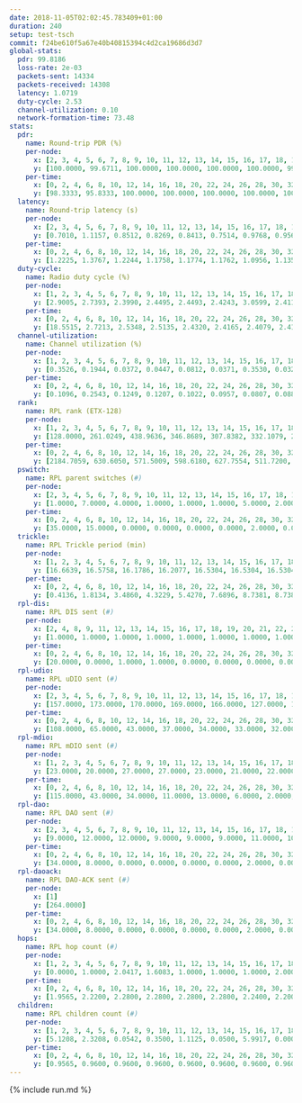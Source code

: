 ```yaml
---
date: 2018-11-05T02:02:45.783409+01:00
duration: 240
setup: test-tsch
commit: f24be610f5a67e40b40815394c4d2ca19686d3d7
global-stats:
  pdr: 99.8186
  loss-rate: 2e-03
  packets-sent: 14334
  packets-received: 14308
  latency: 1.0719
  duty-cycle: 2.53
  channel-utilization: 0.10
  network-formation-time: 73.48
stats:
  pdr:
    name: Round-trip PDR (%)
    per-node:
      x: [2, 3, 4, 5, 6, 7, 8, 9, 10, 11, 12, 13, 14, 15, 16, 17, 18, 19, 20, 21, 22, 23, 24, 25]
      y: [100.0000, 99.6711, 100.0000, 100.0000, 100.0000, 100.0000, 99.8319, 99.8319, 100.0000, 99.6845, 99.2780, 99.5138, 99.8291, 99.6639, 100.0000, 100.0000, 99.6759, 99.8379, 99.8302, 100.0000, 99.8374, 99.6552, 99.5223, 100.0000]
    per-time:
      x: [0, 2, 4, 6, 8, 10, 12, 14, 16, 18, 20, 22, 24, 26, 28, 30, 32, 34, 36, 38, 40, 42, 44, 46, 48, 50, 52, 54, 56, 58, 60, 62, 64, 66, 68, 70, 72, 74, 76, 78, 80, 82, 84, 86, 88, 90, 92, 94, 96, 98, 100, 102, 104, 106, 108, 110, 112, 114, 116, 118, 120, 122, 124, 126, 128, 130, 132, 134, 136, 138, 140, 142, 144, 146, 148, 150, 152, 154, 156, 158, 160, 162, 164, 166, 168, 170, 172, 174, 176, 178, 180, 182, 184, 186, 188, 190, 192, 194, 196, 198, 200, 202, 204, 206, 208, 210, 212, 214, 216, 218, 220, 222, 224, 226, 228, 230, 232, 234, 236, 238, 240]
      y: [98.3333, 95.8333, 100.0000, 100.0000, 100.0000, 100.0000, 100.0000, 100.0000, 100.0000, 99.1667, 99.1667, 100.0000, 100.0000, 100.0000, 100.0000, 98.3193, 98.3333, 99.1736, 100.0000, 100.0000, 100.0000, 100.0000, 100.0000, 100.0000, 99.1667, 100.0000, 100.0000, 100.0000, 100.0000, 100.0000, 100.0000, 100.0000, 100.0000, 99.1667, 100.0000, 100.0000, 100.0000, 100.0000, 100.0000, 100.0000, 100.0000, 100.0000, 100.0000, 100.0000, 100.0000, 100.0000, 100.0000, 100.0000, 100.0000, 100.0000, 100.0000, 100.0000, 100.0000, 100.0000, 99.1667, 98.3333, 100.0000, 100.0000, 100.0000, 100.0000, 100.0000, 100.0000, 100.0000, 100.0000, 100.0000, 100.0000, 100.0000, 100.0000, 100.0000, 100.0000, 100.0000, 100.0000, 100.0000, 100.0000, 100.0000, 100.0000, 100.0000, 100.0000, 100.0000, 98.3333, 100.0000, 100.0000, 100.0000, 100.0000, 100.0000, 100.0000, 97.5000, 100.0000, 100.0000, 100.0000, 100.0000, 100.0000, 100.0000, 100.0000, 99.1667, 100.0000, 100.0000, 100.0000, 100.0000, 100.0000, 100.0000, 100.0000, 100.0000, 100.0000, 100.0000, 100.0000, 100.0000, 100.0000, 100.0000, 100.0000, 99.1667, 100.0000, 100.0000, 100.0000, 100.0000, 100.0000, 100.0000, 100.0000, 100.0000, 100.0000, null]
  latency:
    name: Round-trip latency (s)
    per-node:
      x: [2, 3, 4, 5, 6, 7, 8, 9, 10, 11, 12, 13, 14, 15, 16, 17, 18, 19, 20, 21, 22, 23, 24, 25]
      y: [0.7010, 1.1157, 0.8512, 0.8269, 0.8413, 0.7514, 0.9768, 0.9563, 0.9357, 1.1301, 0.9337, 1.1233, 0.9644, 1.0478, 0.9848, 0.9938, 1.2185, 1.2328, 1.2475, 1.3158, 1.2976, 1.4252, 1.4421, 1.4127]
    per-time:
      x: [0, 2, 4, 6, 8, 10, 12, 14, 16, 18, 20, 22, 24, 26, 28, 30, 32, 34, 36, 38, 40, 42, 44, 46, 48, 50, 52, 54, 56, 58, 60, 62, 64, 66, 68, 70, 72, 74, 76, 78, 80, 82, 84, 86, 88, 90, 92, 94, 96, 98, 100, 102, 104, 106, 108, 110, 112, 114, 116, 118, 120, 122, 124, 126, 128, 130, 132, 134, 136, 138, 140, 142, 144, 146, 148, 150, 152, 154, 156, 158, 160, 162, 164, 166, 168, 170, 172, 174, 176, 178, 180, 182, 184, 186, 188, 190, 192, 194, 196, 198, 200, 202, 204, 206, 208, 210, 212, 214, 216, 218, 220, 222, 224, 226, 228, 230, 232, 234, 236, 238, 240]
      y: [1.2225, 1.3767, 1.2244, 1.1758, 1.1774, 1.1762, 1.0956, 1.1359, 1.1952, 1.1373, 1.1330, 1.0986, 1.1262, 1.1275, 1.1619, 1.1633, 1.1917, 1.1474, 1.1837, 1.0934, 1.1209, 1.0809, 1.0977, 1.0896, 1.1026, 1.1222, 1.1135, 1.1018, 1.1435, 1.1486, 1.0916, 1.1178, 1.0864, 1.0981, 1.0638, 1.0395, 1.0301, 1.0875, 1.0586, 1.0537, 1.0565, 1.0693, 1.1016, 1.1485, 1.0552, 1.0712, 1.0647, 1.0338, 1.0580, 1.0383, 1.0774, 1.0383, 1.0113, 1.0345, 1.0549, 1.0403, 1.0476, 1.0476, 1.0514, 1.0794, 1.0665, 1.0998, 1.0238, 1.0475, 1.0154, 1.0082, 1.0184, 1.0248, 1.0253, 1.0240, 1.1092, 1.0550, 1.0484, 1.0781, 1.0565, 1.0539, 1.0263, 1.0346, 1.0688, 1.0463, 1.0061, 1.0488, 1.0206, 1.0525, 1.0130, 1.1264, 1.1415, 1.0776, 1.0412, 1.0566, 1.0768, 1.0366, 1.0543, 1.0181, 1.0220, 1.0060, 1.0781, 1.0467, 1.0508, 1.0260, 1.0173, 1.0662, 1.0132, 1.0373, 1.0152, 1.0133, 1.0041, 1.0346, 0.9941, 0.9763, 1.0268, 0.9953, 1.0122, 1.0236, 1.0032, 0.9907, 0.9966, 1.0475, 0.9955, 1.0867, null]
  duty-cycle:
    name: Radio duty cycle (%)
    per-node:
      x: [1, 2, 3, 4, 5, 6, 7, 8, 9, 10, 11, 12, 13, 14, 15, 16, 17, 18, 19, 20, 21, 22, 23, 24, 25]
      y: [2.9005, 2.7393, 2.3990, 2.4495, 2.4493, 2.4243, 3.0599, 2.4114, 2.4953, 2.4182, 2.4817, 2.5396, 2.4436, 2.5199, 2.6092, 2.5880, 2.6057, 2.5331, 2.5595, 2.4480, 2.4472, 2.4360, 2.4253, 2.5658, 2.4450]
    per-time:
      x: [0, 2, 4, 6, 8, 10, 12, 14, 16, 18, 20, 22, 24, 26, 28, 30, 32, 34, 36, 38, 40, 42, 44, 46, 48, 50, 52, 54, 56, 58, 60, 62, 64, 66, 68, 70, 72, 74, 76, 78, 80, 82, 84, 86, 88, 90, 92, 94, 96, 98, 100, 102, 104, 106, 108, 110, 112, 114, 116, 118, 120, 122, 124, 126, 128, 130, 132, 134, 136, 138, 140, 142, 144, 146, 148, 150, 152, 154, 156, 158, 160, 162, 164, 166, 168, 170, 172, 174, 176, 178, 180, 182, 184, 186, 188, 190, 192, 194, 196, 198, 200, 202, 204, 206, 208, 210, 212, 214, 216, 218, 220, 222, 224, 226, 228, 230, 232, 234, 236, 238]
      y: [18.5515, 2.7213, 2.5348, 2.5135, 2.4320, 2.4165, 2.4079, 2.4104, 2.4143, 2.4173, 2.4046, 2.4033, 2.4749, 2.4365, 2.4009, 2.4045, 2.4222, 2.3950, 2.4151, 2.4092, 2.3983, 2.4015, 2.4037, 2.3986, 2.4039, 2.4037, 2.4079, 2.4120, 2.4208, 2.4144, 2.4041, 2.4003, 2.4002, 2.4124, 2.4063, 2.3986, 2.3891, 2.3875, 2.3972, 2.4067, 2.3933, 2.4027, 2.4151, 2.4124, 2.4002, 2.3960, 2.3951, 2.4018, 2.3732, 2.3811, 2.4163, 2.4048, 2.3975, 2.3792, 2.4039, 2.3767, 2.4107, 2.4005, 2.3978, 2.4087, 2.4045, 2.4006, 2.4013, 2.3816, 2.4072, 2.3933, 2.3937, 2.3969, 2.4005, 2.3919, 2.4041, 2.4177, 2.4069, 2.4017, 2.4024, 2.3927, 2.3958, 2.3961, 2.3964, 2.3919, 2.3989, 2.3903, 2.3902, 2.4001, 2.3917, 2.3955, 2.4013, 2.4053, 2.3923, 2.4018, 2.3922, 2.4078, 2.3946, 2.4057, 2.4043, 2.3940, 2.7085, 2.5387, 2.6211, 2.5681, 2.3914, 2.4140, 2.4060, 2.4037, 2.3930, 2.4021, 2.3966, 2.3926, 2.3872, 2.3886, 2.3958, 2.4013, 2.3888, 2.3998, 2.3920, 2.3922, 2.3912, 2.3921, 2.4043, 2.3756]
  channel-utilization:
    name: Channel utilization (%)
    per-node:
      x: [1, 2, 3, 4, 5, 6, 7, 8, 9, 10, 11, 12, 13, 14, 15, 16, 17, 18, 19, 20, 21, 22, 23, 24, 25]
      y: [0.3526, 0.1944, 0.0372, 0.0447, 0.0812, 0.0371, 0.3530, 0.0325, 0.0336, 0.0330, 0.0358, 0.0757, 0.0456, 0.0503, 0.1546, 0.1329, 0.1150, 0.0903, 0.1309, 0.0485, 0.0305, 0.0845, 0.0320, 0.0322, 0.0323]
    per-time:
      x: [0, 2, 4, 6, 8, 10, 12, 14, 16, 18, 20, 22, 24, 26, 28, 30, 32, 34, 36, 38, 40, 42, 44, 46, 48, 50, 52, 54, 56, 58, 60, 62, 64, 66, 68, 70, 72, 74, 76, 78, 80, 82, 84, 86, 88, 90, 92, 94, 96, 98, 100, 102, 104, 106, 108, 110, 112, 114, 116, 118, 120, 122, 124, 126, 128, 130, 132, 134, 136, 138, 140, 142, 144, 146, 148, 150, 152, 154, 156, 158, 160, 162, 164, 166, 168, 170, 172, 174, 176, 178, 180, 182, 184, 186, 188, 190, 192, 194, 196, 198, 200, 202, 204, 206, 208, 210, 212, 214, 216, 218, 220, 222, 224, 226, 228, 230, 232, 234, 236, 238]
      y: [0.1096, 0.2543, 0.1249, 0.1207, 0.1022, 0.0957, 0.0807, 0.0886, 0.0919, 0.0942, 0.0881, 0.0859, 0.1329, 0.0850, 0.0909, 0.0592, 0.0952, 0.0831, 0.0852, 0.0933, 0.0861, 0.0857, 0.0856, 0.0835, 0.0847, 0.0864, 0.0871, 0.0912, 0.0956, 0.0908, 0.0870, 0.0855, 0.0843, 0.0888, 0.0827, 0.0859, 0.0792, 0.0815, 0.0835, 0.0809, 0.0854, 0.0832, 0.0881, 0.0920, 0.0838, 0.0831, 0.0789, 0.0837, 0.0761, 0.0776, 0.0840, 0.0853, 0.0806, 0.0785, 0.0791, 0.0743, 0.0885, 0.0823, 0.0808, 0.0835, 0.0841, 0.0826, 0.0819, 0.0742, 0.0854, 0.0793, 0.0778, 0.0808, 0.0825, 0.0792, 0.0871, 0.0896, 0.0847, 0.0833, 0.0850, 0.0790, 0.0797, 0.0798, 0.0809, 0.0792, 0.0845, 0.0796, 0.0801, 0.0832, 0.0787, 0.0810, 0.0898, 0.0851, 0.0798, 0.0846, 0.0793, 0.0869, 0.0796, 0.0842, 0.0836, 0.0808, 0.2427, 0.1133, 0.1707, 0.1433, 0.0788, 0.0882, 0.0859, 0.0822, 0.0791, 0.0843, 0.0814, 0.0785, 0.0787, 0.0793, 0.0797, 0.0795, 0.0774, 0.0817, 0.0801, 0.0804, 0.0793, 0.0818, 0.0839, 0.0734]
  rank:
    name: RPL rank (ETX-128)
    per-node:
      x: [1, 2, 3, 4, 5, 6, 7, 8, 9, 10, 11, 12, 13, 14, 15, 16, 17, 18, 19, 20, 21, 22, 23, 24, 25]
      y: [128.0000, 261.0249, 438.9636, 346.8689, 307.8382, 332.1079, 267.8838, 404.1143, 413.9669, 402.0329, 437.0369, 331.4549, 461.3008, 422.9669, 419.9108, 452.3884, 444.3211, 570.4549, 599.7198, 584.9508, 617.0894, 632.2643, 953.1012, 943.9879, 695.8490]
    per-time:
      x: [0, 2, 4, 6, 8, 10, 12, 14, 16, 18, 20, 22, 24, 26, 28, 30, 32, 34, 36, 38, 40, 42, 44, 46, 48, 50, 52, 54, 56, 58, 60, 62, 64, 66, 68, 70, 72, 74, 76, 78, 80, 82, 84, 86, 88, 90, 92, 94, 96, 98, 100, 102, 104, 106, 108, 110, 112, 114, 116, 118, 120, 122, 124, 126, 128, 130, 132, 134, 136, 138, 140, 142, 144, 146, 148, 150, 152, 154, 156, 158, 160, 162, 164, 166, 168, 170, 172, 174, 176, 178, 180, 182, 184, 186, 188, 190, 192, 194, 196, 198, 200, 202, 204, 206, 208, 210, 212, 214, 216, 218, 220, 222, 224, 226, 228, 230, 232, 234, 236, 238]
      y: [2184.7059, 630.6050, 571.5009, 598.6180, 627.7554, 511.7200, 503.3654, 487.8400, 494.3725, 488.9038, 491.5600, 486.8627, 652.4088, 692.0220, 587.1026, 585.2887, 497.3400, 501.0385, 470.2400, 465.6800, 465.8600, 462.7843, 456.5882, 460.8000, 460.1000, 460.1400, 455.0200, 453.3000, 470.2830, 466.8200, 462.7843, 460.2400, 446.8039, 448.1000, 449.4200, 444.5400, 445.8000, 444.0200, 443.8627, 442.4118, 435.0200, 435.1600, 437.0200, 448.9608, 441.0600, 438.2800, 437.9615, 434.7059, 424.9800, 423.9000, 425.0784, 431.0800, 427.6600, 429.6200, 434.8431, 430.0392, 433.2500, 431.0800, 430.6800, 432.8600, 432.8800, 432.9600, 434.6800, 430.6200, 426.9412, 426.5200, 428.4400, 433.7200, 433.5200, 434.0980, 429.7255, 432.0980, 428.3800, 428.5400, 423.6078, 423.2400, 423.0600, 423.1200, 425.5000, 428.2600, 436.4231, 432.6600, 441.0962, 438.0800, 444.7000, 440.1765, 443.2400, 451.0784, 455.6471, 450.5686, 442.6000, 436.8654, 438.0189, 442.5200, 452.1923, 444.5600, 441.3333, 400.2890, 429.8654, 420.0442, 430.4600, 428.9200, 426.8431, 424.9800, 424.6400, 427.8800, 426.0200, 427.3400, 425.4200, 428.4314, 425.7600, 440.0588, 437.5800, 439.8600, 440.6667, 442.8824, 437.5600, 435.7600, 434.3725, 432.3200]
  pswitch:
    name: RPL parent switches (#)
    per-node:
      x: [2, 3, 4, 5, 6, 7, 8, 9, 10, 11, 12, 13, 14, 15, 16, 17, 18, 19, 20, 21, 22, 23, 24, 25]
      y: [1.0000, 7.0000, 4.0000, 1.0000, 1.0000, 1.0000, 5.0000, 2.0000, 3.0000, 4.0000, 4.0000, 6.0000, 2.0000, 3.0000, 2.0000, 6.0000, 15.0000, 6.0000, 4.0000, 6.0000, 7.0000, 7.0000, 7.0000, 5.0000]
    per-time:
      x: [0, 2, 4, 6, 8, 10, 12, 14, 16, 18, 20, 22, 24, 26, 28, 30, 32, 34, 36, 38, 40, 42, 44, 46, 48, 50, 52, 54, 56, 58, 60, 62, 64, 66, 68, 70, 72, 74, 76, 78, 80, 82, 84, 86, 88, 90, 92, 94, 96, 98, 100, 102, 104, 106, 108, 110, 112, 114, 116, 118, 120, 122, 124, 126, 128, 130, 132, 134, 136, 138, 140, 142, 144, 146, 148, 150, 152, 154, 156, 158, 160, 162, 164, 166, 168, 170, 172, 174, 176, 178, 180, 182, 184, 186, 188, 190, 192, 194, 196, 198, 200, 202, 204, 206, 208, 210, 212, 214, 216, 218, 220, 222, 224, 226, 228, 230, 232, 234, 236]
      y: [35.0000, 15.0000, 0.0000, 0.0000, 0.0000, 0.0000, 2.0000, 0.0000, 1.0000, 2.0000, 0.0000, 1.0000, 3.0000, 1.0000, 0.0000, 1.0000, 0.0000, 2.0000, 0.0000, 0.0000, 0.0000, 1.0000, 1.0000, 0.0000, 0.0000, 0.0000, 0.0000, 0.0000, 3.0000, 0.0000, 1.0000, 0.0000, 1.0000, 0.0000, 0.0000, 0.0000, 0.0000, 0.0000, 1.0000, 1.0000, 0.0000, 0.0000, 0.0000, 1.0000, 0.0000, 0.0000, 2.0000, 1.0000, 0.0000, 0.0000, 1.0000, 0.0000, 0.0000, 0.0000, 1.0000, 1.0000, 2.0000, 0.0000, 0.0000, 0.0000, 0.0000, 0.0000, 0.0000, 0.0000, 1.0000, 0.0000, 0.0000, 0.0000, 0.0000, 1.0000, 1.0000, 1.0000, 0.0000, 0.0000, 1.0000, 0.0000, 0.0000, 0.0000, 0.0000, 0.0000, 2.0000, 0.0000, 2.0000, 0.0000, 0.0000, 1.0000, 0.0000, 1.0000, 1.0000, 1.0000, 0.0000, 2.0000, 3.0000, 0.0000, 2.0000, 0.0000, 1.0000, 0.0000, 1.0000, 0.0000, 0.0000, 0.0000, 1.0000, 0.0000, 0.0000, 0.0000, 0.0000, 0.0000, 0.0000, 1.0000, 0.0000, 1.0000, 0.0000, 0.0000, 1.0000, 1.0000, 0.0000, 0.0000, 1.0000]
  trickle:
    name: RPL Trickle period (min)
    per-node:
      x: [1, 2, 3, 4, 5, 6, 7, 8, 9, 10, 11, 12, 13, 14, 15, 16, 17, 18, 19, 20, 21, 22, 23, 24, 25]
      y: [16.6639, 16.5758, 16.1786, 16.2077, 16.5304, 16.5304, 16.5304, 16.4748, 16.4582, 16.4674, 16.4013, 16.5421, 16.5491, 16.4977, 17.3406, 16.4619, 16.5491, 15.8684, 6.0435, 16.5345, 16.4423, 17.3158, 16.2726, 16.2726, 16.2628]
    per-time:
      x: [0, 2, 4, 6, 8, 10, 12, 14, 16, 18, 20, 22, 24, 26, 28, 30, 32, 34, 36, 38, 40, 42, 44, 46, 48, 50, 52, 54, 56, 58, 60, 62, 64, 66, 68, 70, 72, 74, 76, 78, 80, 82, 84, 86, 88, 90, 92, 94, 96, 98, 100, 102, 104, 106, 108, 110, 112, 114, 116, 118, 120, 122, 124, 126, 128, 130, 132, 134, 136, 138, 140, 142, 144, 146, 148, 150, 152, 154, 156, 158, 160, 162, 164, 166, 168, 170, 172, 174, 176, 178, 180, 182, 184, 186, 188, 190, 192, 194, 196, 198, 200, 202, 204, 206, 208, 210, 212, 214, 216, 218, 220, 222, 224, 226, 228, 230, 232, 234, 236, 238]
      y: [0.4136, 1.8134, 3.4860, 4.3229, 5.4270, 7.6896, 8.7381, 8.7381, 9.0808, 15.4598, 16.4277, 17.4763, 17.4763, 17.4763, 17.4763, 17.4763, 17.4763, 17.4763, 17.4763, 17.4763, 17.4763, 17.4763, 17.4763, 17.4763, 17.4763, 17.4763, 17.4763, 17.4763, 17.4763, 17.4763, 17.4763, 17.4763, 17.4763, 17.4763, 17.4763, 17.4763, 17.4763, 17.4763, 17.4763, 17.4763, 17.4763, 17.4763, 17.4763, 17.4763, 17.4763, 17.4763, 17.4763, 17.4763, 17.4763, 17.4763, 17.4763, 17.4763, 17.4763, 17.4763, 17.4763, 17.4763, 17.4763, 17.4763, 17.4763, 17.4763, 17.4763, 17.4763, 17.4763, 17.4763, 17.4763, 17.4763, 17.4763, 17.4763, 17.4763, 17.4763, 17.4763, 17.4763, 17.4763, 17.4763, 17.4763, 17.4763, 17.4763, 17.4763, 17.4763, 17.4763, 17.4763, 17.4763, 17.4763, 17.4763, 17.4763, 17.4763, 17.4763, 17.4763, 17.4763, 17.4763, 17.4763, 17.4763, 17.4763, 17.4763, 17.4763, 17.4763, 17.4763, 17.4763, 17.4763, 17.4763, 17.4763, 17.4763, 17.4763, 17.4763, 17.4763, 17.4763, 17.4763, 17.4763, 17.4763, 17.4763, 17.4763, 17.4763, 17.4763, 17.4763, 17.4763, 17.4763, 17.4763, 17.4763, 17.4763, 17.4763]
  rpl-dis:
    name: RPL DIS sent (#)
    per-node:
      x: [2, 4, 8, 9, 11, 12, 13, 14, 15, 16, 17, 18, 19, 20, 21, 22, 23, 24, 25]
      y: [1.0000, 1.0000, 1.0000, 1.0000, 1.0000, 1.0000, 1.0000, 1.0000, 5.0000, 1.0000, 1.0000, 1.0000, 3.0000, 1.0000, 1.0000, 7.0000, 1.0000, 1.0000, 1.0000]
    per-time:
      x: [0, 2, 4, 6, 8, 10, 12, 14, 16, 18, 20, 22, 24, 26, 28, 30, 32, 34, 36, 38, 40, 42, 44, 46, 48, 50, 52, 54, 56, 58, 60, 62, 64, 66, 68, 70, 72, 74, 76, 78, 80, 82, 84, 86, 88, 90, 92, 94, 96, 98, 100, 102, 104, 106, 108, 110, 112, 114, 116, 118, 120, 122, 124, 126, 128, 130, 132, 134, 136, 138, 140, 142, 144, 146, 148, 150, 152, 154, 156, 158, 160, 162, 164, 166, 168, 170, 172, 174, 176, 178, 180, 182, 184, 186, 188, 190, 192, 194, 196]
      y: [20.0000, 0.0000, 1.0000, 1.0000, 0.0000, 0.0000, 0.0000, 0.0000, 0.0000, 0.0000, 0.0000, 0.0000, 0.0000, 1.0000, 1.0000, 2.0000, 0.0000, 0.0000, 0.0000, 0.0000, 0.0000, 1.0000, 0.0000, 0.0000, 0.0000, 0.0000, 0.0000, 0.0000, 0.0000, 0.0000, 0.0000, 0.0000, 0.0000, 0.0000, 0.0000, 0.0000, 0.0000, 0.0000, 0.0000, 0.0000, 0.0000, 0.0000, 0.0000, 0.0000, 0.0000, 0.0000, 0.0000, 0.0000, 0.0000, 0.0000, 0.0000, 0.0000, 0.0000, 0.0000, 0.0000, 0.0000, 0.0000, 0.0000, 0.0000, 0.0000, 0.0000, 0.0000, 0.0000, 0.0000, 0.0000, 0.0000, 0.0000, 0.0000, 0.0000, 0.0000, 0.0000, 0.0000, 0.0000, 0.0000, 0.0000, 0.0000, 0.0000, 0.0000, 0.0000, 0.0000, 0.0000, 0.0000, 0.0000, 0.0000, 0.0000, 0.0000, 0.0000, 0.0000, 0.0000, 0.0000, 0.0000, 0.0000, 0.0000, 0.0000, 0.0000, 0.0000, 0.0000, 2.0000, 2.0000]
  rpl-udio:
    name: RPL uDIO sent (#)
    per-node:
      x: [2, 3, 4, 5, 6, 7, 8, 9, 10, 11, 12, 13, 14, 15, 16, 17, 18, 19, 20, 21, 22, 23, 24, 25]
      y: [157.0000, 173.0000, 170.0000, 169.0000, 166.0000, 127.0000, 168.0000, 166.0000, 164.0000, 171.0000, 164.0000, 165.0000, 167.0000, 166.0000, 183.0000, 175.0000, 156.0000, 182.0000, 169.0000, 172.0000, 176.0000, 167.0000, 168.0000, 173.0000]
    per-time:
      x: [0, 2, 4, 6, 8, 10, 12, 14, 16, 18, 20, 22, 24, 26, 28, 30, 32, 34, 36, 38, 40, 42, 44, 46, 48, 50, 52, 54, 56, 58, 60, 62, 64, 66, 68, 70, 72, 74, 76, 78, 80, 82, 84, 86, 88, 90, 92, 94, 96, 98, 100, 102, 104, 106, 108, 110, 112, 114, 116, 118, 120, 122, 124, 126, 128, 130, 132, 134, 136, 138, 140, 142, 144, 146, 148, 150, 152, 154, 156, 158, 160, 162, 164, 166, 168, 170, 172, 174, 176, 178, 180, 182, 184, 186, 188, 190, 192, 194, 196, 198, 200, 202, 204, 206, 208, 210, 212, 214, 216, 218, 220, 222, 224, 226, 228, 230, 232, 234, 236, 238, 240]
      y: [108.0000, 65.0000, 43.0000, 37.0000, 34.0000, 33.0000, 32.0000, 33.0000, 35.0000, 32.0000, 33.0000, 35.0000, 39.0000, 43.0000, 37.0000, 36.0000, 33.0000, 32.0000, 33.0000, 31.0000, 32.0000, 34.0000, 27.0000, 32.0000, 36.0000, 30.0000, 31.0000, 33.0000, 28.0000, 31.0000, 37.0000, 31.0000, 33.0000, 27.0000, 35.0000, 32.0000, 32.0000, 28.0000, 33.0000, 30.0000, 30.0000, 35.0000, 29.0000, 32.0000, 27.0000, 36.0000, 30.0000, 37.0000, 30.0000, 34.0000, 30.0000, 32.0000, 30.0000, 34.0000, 33.0000, 31.0000, 33.0000, 31.0000, 33.0000, 33.0000, 28.0000, 32.0000, 30.0000, 33.0000, 31.0000, 31.0000, 33.0000, 27.0000, 31.0000, 35.0000, 37.0000, 31.0000, 32.0000, 32.0000, 34.0000, 27.0000, 35.0000, 33.0000, 31.0000, 27.0000, 34.0000, 35.0000, 30.0000, 33.0000, 35.0000, 30.0000, 37.0000, 28.0000, 34.0000, 28.0000, 31.0000, 34.0000, 35.0000, 30.0000, 31.0000, 32.0000, 32.0000, 46.0000, 37.0000, 29.0000, 36.0000, 33.0000, 33.0000, 32.0000, 35.0000, 30.0000, 29.0000, 36.0000, 32.0000, 29.0000, 33.0000, 27.0000, 35.0000, 30.0000, 32.0000, 33.0000, 32.0000, 32.0000, 34.0000, 33.0000, 1.0000]
  rpl-mdio:
    name: RPL mDIO sent (#)
    per-node:
      x: [1, 2, 3, 4, 5, 6, 7, 8, 9, 10, 11, 12, 13, 14, 15, 16, 17, 18, 19, 20, 21, 22, 23, 24, 25]
      y: [23.0000, 20.0000, 27.0000, 27.0000, 23.0000, 21.0000, 22.0000, 20.0000, 21.0000, 22.0000, 20.0000, 22.0000, 21.0000, 20.0000, 22.0000, 21.0000, 20.0000, 25.0000, 20.0000, 20.0000, 20.0000, 20.0000, 26.0000, 27.0000, 26.0000]
    per-time:
      x: [0, 2, 4, 6, 8, 10, 12, 14, 16, 18, 20, 22, 24, 26, 28, 30, 32, 34, 36, 38, 40, 42, 44, 46, 48, 50, 52, 54, 56, 58, 60, 62, 64, 66, 68, 70, 72, 74, 76, 78, 80, 82, 84, 86, 88, 90, 92, 94, 96, 98, 100, 102, 104, 106, 108, 110, 112, 114, 116, 118, 120, 122, 124, 126, 128, 130, 132, 134, 136, 138, 140, 142, 144, 146, 148, 150, 152, 154, 156, 158, 160, 162, 164, 166, 168, 170, 172, 174, 176, 178, 180, 182, 184, 186, 188, 190, 192, 194, 196, 198, 200, 202, 204, 206, 208, 210, 212, 214, 216, 218, 220, 222, 224, 226, 228, 230, 232, 234, 236, 238, 240]
      y: [115.0000, 43.0000, 34.0000, 11.0000, 13.0000, 6.0000, 2.0000, 6.0000, 13.0000, 3.0000, 1.0000, 0.0000, 1.0000, 4.0000, 4.0000, 2.0000, 4.0000, 6.0000, 3.0000, 1.0000, 0.0000, 0.0000, 2.0000, 4.0000, 8.0000, 4.0000, 6.0000, 1.0000, 0.0000, 0.0000, 1.0000, 4.0000, 5.0000, 7.0000, 8.0000, 0.0000, 0.0000, 0.0000, 1.0000, 0.0000, 10.0000, 3.0000, 3.0000, 4.0000, 3.0000, 1.0000, 0.0000, 0.0000, 1.0000, 5.0000, 5.0000, 9.0000, 3.0000, 2.0000, 0.0000, 0.0000, 0.0000, 4.0000, 6.0000, 4.0000, 7.0000, 2.0000, 2.0000, 0.0000, 0.0000, 1.0000, 7.0000, 5.0000, 6.0000, 3.0000, 1.0000, 2.0000, 1.0000, 0.0000, 2.0000, 5.0000, 4.0000, 6.0000, 5.0000, 2.0000, 0.0000, 0.0000, 0.0000, 3.0000, 4.0000, 5.0000, 9.0000, 3.0000, 1.0000, 0.0000, 0.0000, 0.0000, 6.0000, 6.0000, 6.0000, 4.0000, 1.0000, 3.0000, 0.0000, 1.0000, 2.0000, 3.0000, 4.0000, 5.0000, 5.0000, 2.0000, 2.0000, 0.0000, 0.0000, 2.0000, 7.0000, 9.0000, 1.0000, 5.0000, 1.0000, 1.0000, 0.0000, 0.0000, 6.0000, 1.0000, 1.0000]
  rpl-dao:
    name: RPL DAO sent (#)
    per-node:
      x: [2, 3, 4, 5, 6, 7, 8, 9, 10, 11, 12, 13, 14, 15, 16, 17, 18, 19, 20, 21, 22, 23, 24, 25]
      y: [9.0000, 12.0000, 12.0000, 9.0000, 9.0000, 9.0000, 11.0000, 10.0000, 11.0000, 10.0000, 11.0000, 12.0000, 9.0000, 10.0000, 10.0000, 12.0000, 14.0000, 14.0000, 10.0000, 11.0000, 13.0000, 13.0000, 12.0000, 11.0000]
    per-time:
      x: [0, 2, 4, 6, 8, 10, 12, 14, 16, 18, 20, 22, 24, 26, 28, 30, 32, 34, 36, 38, 40, 42, 44, 46, 48, 50, 52, 54, 56, 58, 60, 62, 64, 66, 68, 70, 72, 74, 76, 78, 80, 82, 84, 86, 88, 90, 92, 94, 96, 98, 100, 102, 104, 106, 108, 110, 112, 114, 116, 118, 120, 122, 124, 126, 128, 130, 132, 134, 136, 138, 140, 142, 144, 146, 148, 150, 152, 154, 156, 158, 160, 162, 164, 166, 168, 170, 172, 174, 176, 178, 180, 182, 184, 186, 188, 190, 192, 194, 196, 198, 200, 202, 204, 206, 208, 210, 212, 214, 216, 218, 220, 222, 224, 226, 228, 230, 232, 234, 236, 238]
      y: [34.0000, 8.0000, 0.0000, 0.0000, 0.0000, 0.0000, 2.0000, 0.0000, 1.0000, 2.0000, 0.0000, 1.0000, 4.0000, 1.0000, 12.0000, 1.0000, 3.0000, 2.0000, 0.0000, 0.0000, 0.0000, 3.0000, 1.0000, 0.0000, 1.0000, 1.0000, 2.0000, 2.0000, 13.0000, 0.0000, 3.0000, 0.0000, 1.0000, 0.0000, 0.0000, 2.0000, 2.0000, 0.0000, 2.0000, 2.0000, 0.0000, 1.0000, 5.0000, 7.0000, 2.0000, 1.0000, 1.0000, 3.0000, 0.0000, 0.0000, 4.0000, 0.0000, 1.0000, 2.0000, 2.0000, 1.0000, 5.0000, 5.0000, 1.0000, 1.0000, 0.0000, 4.0000, 0.0000, 0.0000, 3.0000, 1.0000, 0.0000, 2.0000, 2.0000, 1.0000, 4.0000, 8.0000, 1.0000, 1.0000, 1.0000, 2.0000, 0.0000, 0.0000, 3.0000, 1.0000, 2.0000, 1.0000, 3.0000, 2.0000, 0.0000, 9.0000, 2.0000, 1.0000, 2.0000, 2.0000, 0.0000, 2.0000, 6.0000, 0.0000, 4.0000, 1.0000, 1.0000, 2.0000, 1.0000, 1.0000, 6.0000, 0.0000, 3.0000, 2.0000, 0.0000, 1.0000, 3.0000, 2.0000, 1.0000, 3.0000, 0.0000, 3.0000, 1.0000, 1.0000, 6.0000, 1.0000, 2.0000, 2.0000, 2.0000, 1.0000]
  rpl-daoack:
    name: RPL DAO-ACK sent (#)
    per-node:
      x: [1]
      y: [264.0000]
    per-time:
      x: [0, 2, 4, 6, 8, 10, 12, 14, 16, 18, 20, 22, 24, 26, 28, 30, 32, 34, 36, 38, 40, 42, 44, 46, 48, 50, 52, 54, 56, 58, 60, 62, 64, 66, 68, 70, 72, 74, 76, 78, 80, 82, 84, 86, 88, 90, 92, 94, 96, 98, 100, 102, 104, 106, 108, 110, 112, 114, 116, 118, 120, 122, 124, 126, 128, 130, 132, 134, 136, 138, 140, 142, 144, 146, 148, 150, 152, 154, 156, 158, 160, 162, 164, 166, 168, 170, 172, 174, 176, 178, 180, 182, 184, 186, 188, 190, 192, 194, 196, 198, 200, 202, 204, 206, 208, 210, 212, 214, 216, 218, 220, 222, 224, 226, 228, 230, 232, 234, 236, 238]
      y: [34.0000, 8.0000, 0.0000, 0.0000, 0.0000, 0.0000, 2.0000, 0.0000, 1.0000, 2.0000, 0.0000, 1.0000, 4.0000, 1.0000, 12.0000, 1.0000, 3.0000, 2.0000, 0.0000, 0.0000, 0.0000, 3.0000, 1.0000, 0.0000, 1.0000, 1.0000, 2.0000, 2.0000, 13.0000, 0.0000, 3.0000, 0.0000, 1.0000, 0.0000, 0.0000, 2.0000, 2.0000, 0.0000, 2.0000, 2.0000, 0.0000, 1.0000, 5.0000, 7.0000, 2.0000, 1.0000, 1.0000, 3.0000, 0.0000, 0.0000, 4.0000, 0.0000, 1.0000, 2.0000, 2.0000, 1.0000, 5.0000, 5.0000, 1.0000, 1.0000, 0.0000, 4.0000, 0.0000, 0.0000, 3.0000, 1.0000, 0.0000, 2.0000, 2.0000, 1.0000, 4.0000, 8.0000, 1.0000, 1.0000, 1.0000, 2.0000, 0.0000, 0.0000, 3.0000, 1.0000, 2.0000, 1.0000, 3.0000, 2.0000, 0.0000, 9.0000, 2.0000, 1.0000, 2.0000, 2.0000, 0.0000, 2.0000, 6.0000, 0.0000, 4.0000, 1.0000, 1.0000, 2.0000, 1.0000, 1.0000, 6.0000, 0.0000, 3.0000, 2.0000, 0.0000, 1.0000, 3.0000, 2.0000, 1.0000, 3.0000, 0.0000, 3.0000, 1.0000, 1.0000, 6.0000, 0.0000, 3.0000, 2.0000, 2.0000, 1.0000]
  hops:
    name: RPL hop count (#)
    per-node:
      x: [1, 2, 3, 4, 5, 6, 7, 8, 9, 10, 11, 12, 13, 14, 15, 16, 17, 18, 19, 20, 21, 22, 23, 24, 25]
      y: [0.0000, 1.0000, 2.0417, 1.6083, 1.0000, 1.0000, 1.0000, 2.0000, 2.0000, 1.9958, 2.0000, 1.2750, 2.0417, 2.0417, 2.0125, 2.0000, 2.0792, 3.0000, 3.0000, 3.0879, 3.3125, 3.0000, 4.0126, 4.0418, 4.0209]
    per-time:
      x: [0, 2, 4, 6, 8, 10, 12, 14, 16, 18, 20, 22, 24, 26, 28, 30, 32, 34, 36, 38, 40, 42, 44, 46, 48, 50, 52, 54, 56, 58, 60, 62, 64, 66, 68, 70, 72, 74, 76, 78, 80, 82, 84, 86, 88, 90, 92, 94, 96, 98, 100, 102, 104, 106, 108, 110, 112, 114, 116, 118, 120, 122, 124, 126, 128, 130, 132, 134, 136, 138, 140, 142, 144, 146, 148, 150, 152, 154, 156, 158, 160, 162, 164, 166, 168, 170, 172, 174, 176, 178, 180, 182, 184, 186, 188, 190, 192, 194, 196, 198, 200, 202, 204, 206, 208, 210, 212, 214, 216, 218, 220, 222, 224, 226, 228, 230, 232, 234, 236, 238]
      y: [1.9565, 2.2200, 2.2800, 2.2800, 2.2800, 2.2800, 2.2400, 2.2000, 2.2000, 2.2400, 2.2800, 2.2000, 2.2000, 2.2000, 2.2000, 2.2000, 2.2000, 2.2000, 2.2000, 2.2000, 2.2000, 2.2000, 2.2000, 2.2000, 2.2000, 2.2000, 2.2000, 2.2000, 2.2000, 2.2000, 2.2000, 2.2000, 2.2000, 2.2000, 2.2000, 2.2000, 2.2000, 2.2000, 2.1800, 2.1600, 2.1600, 2.1600, 2.1600, 2.1600, 2.1600, 2.1600, 2.1600, 2.1600, 2.1600, 2.1600, 2.1600, 2.1600, 2.1600, 2.1600, 2.1600, 2.1600, 2.1600, 2.1600, 2.1600, 2.1600, 2.1600, 2.1600, 2.1600, 2.1600, 2.1600, 2.1600, 2.1600, 2.1600, 2.1600, 2.1600, 2.1600, 2.1600, 2.1600, 2.1600, 2.1400, 2.1200, 2.1200, 2.1200, 2.1200, 2.1200, 2.1200, 2.1200, 2.1200, 2.1200, 2.1200, 2.1200, 2.1200, 2.3600, 2.3400, 2.3000, 2.2800, 2.2800, 2.1800, 2.1600, 2.1600, 2.1600, 2.1600, 2.2000, 2.2000, 2.2000, 2.2000, 2.2000, 2.1600, 2.1600, 2.1600, 2.1600, 2.1600, 2.1600, 2.1600, 2.1600, 2.1600, 2.1600, 2.1600, 2.1600, 2.1600, 2.1600, 2.2400, 2.2400, 2.2400, 2.2400]
  children:
    name: RPL children count (#)
    per-node:
      x: [1, 2, 3, 4, 5, 6, 7, 8, 9, 10, 11, 12, 13, 14, 15, 16, 17, 18, 19, 20, 21, 22, 23, 24, 25]
      y: [5.1208, 2.3208, 0.0542, 0.3500, 1.1125, 0.0500, 5.9917, 0.0000, 0.0000, 0.0000, 0.0000, 1.0000, 0.2917, 0.2833, 1.8042, 1.3000, 1.0042, 1.8667, 0.3458, 0.5481, 0.0000, 0.5417, 0.0000, 0.0000, 0.0000]
    per-time:
      x: [0, 2, 4, 6, 8, 10, 12, 14, 16, 18, 20, 22, 24, 26, 28, 30, 32, 34, 36, 38, 40, 42, 44, 46, 48, 50, 52, 54, 56, 58, 60, 62, 64, 66, 68, 70, 72, 74, 76, 78, 80, 82, 84, 86, 88, 90, 92, 94, 96, 98, 100, 102, 104, 106, 108, 110, 112, 114, 116, 118, 120, 122, 124, 126, 128, 130, 132, 134, 136, 138, 140, 142, 144, 146, 148, 150, 152, 154, 156, 158, 160, 162, 164, 166, 168, 170, 172, 174, 176, 178, 180, 182, 184, 186, 188, 190, 192, 194, 196, 198, 200, 202, 204, 206, 208, 210, 212, 214, 216, 218, 220, 222, 224, 226, 228, 230, 232, 234, 236, 238]
      y: [0.9565, 0.9600, 0.9600, 0.9600, 0.9600, 0.9600, 0.9600, 0.9600, 0.9600, 0.9600, 0.9600, 0.9600, 0.9600, 0.9600, 0.9600, 0.9600, 0.9600, 0.9600, 0.9600, 0.9600, 0.9600, 0.9600, 0.9600, 0.9600, 0.9600, 0.9600, 0.9600, 0.9600, 0.9600, 0.9600, 0.9600, 0.9600, 0.9600, 0.9600, 0.9600, 0.9600, 0.9600, 0.9600, 0.9600, 0.9600, 0.9600, 0.9600, 0.9600, 0.9600, 0.9600, 0.9600, 0.9600, 0.9600, 0.9600, 0.9600, 0.9600, 0.9600, 0.9600, 0.9600, 0.9600, 0.9600, 0.9600, 0.9600, 0.9600, 0.9600, 0.9600, 0.9600, 0.9600, 0.9600, 0.9600, 0.9600, 0.9600, 0.9600, 0.9600, 0.9600, 0.9600, 0.9600, 0.9600, 0.9600, 0.9600, 0.9600, 0.9600, 0.9600, 0.9600, 0.9600, 0.9600, 0.9600, 0.9600, 0.9600, 0.9600, 0.9600, 0.9600, 0.9600, 0.9600, 0.9600, 0.9600, 0.9600, 0.9600, 0.9600, 0.9600, 0.9600, 0.9600, 0.9600, 0.9600, 0.9600, 0.9600, 0.9600, 0.9600, 0.9600, 0.9600, 0.9600, 0.9600, 0.9600, 0.9600, 0.9600, 0.9600, 0.9600, 0.9600, 0.9600, 0.9600, 0.9600, 0.9600, 0.9600, 0.9600, 0.9600]
---
```


{% include run.md %}
